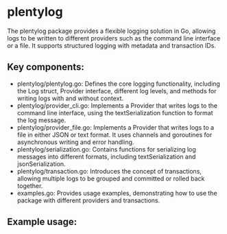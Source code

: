 # plentylog

The plentylog package provides a flexible logging solution in Go, allowing logs to be written to different providers such as the command line interface or a file. It supports structured logging with metadata and transaction IDs.

## Key components:

- plentylog/plentylog.go: Defines the core logging functionality, including the Log struct, Provider interface, different log levels, and methods for writing logs with and without context.
- plentylog/provider_cli.go: Implements a Provider that writes logs to the command line interface, using the textSerialization function to format the log message.
- plentylog/provider_file.go: Implements a Provider that writes logs to a file in either JSON or text format. It uses channels and goroutines for asynchronous writing and error handling.
- plentylog/serialization.go: Contains functions for serializing log messages into different formats, including textSerialization and jsonSerialization.
- plentylog/transaction.go: Introduces the concept of transactions, allowing multiple logs to be grouped and committed or rolled back together.
- examples.go: Provides usage examples, demonstrating how to use the package with different providers and transactions.

## Example usage:

```go

```
